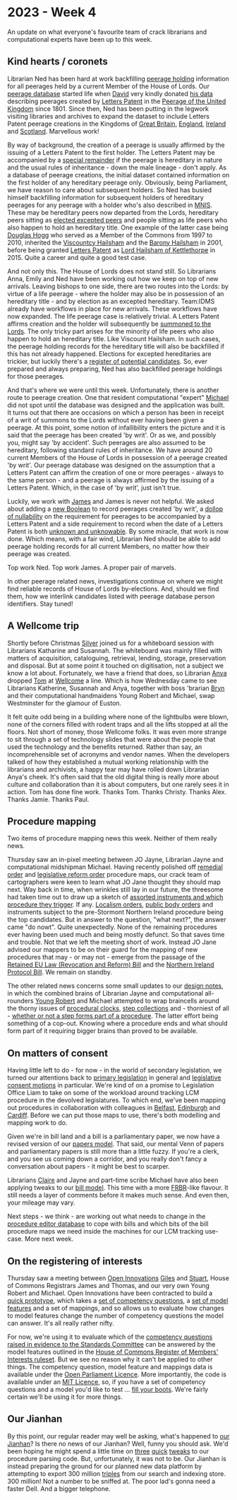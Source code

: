 # 2023 - Week 4

An update on what everyone's favourite team of crack librarians and computational experts have been up to this week.

## Kind hearts / coronets

Librarian Ned has been hard at work backfilling [peerage holding](https://ukparliament.github.io/ontologies/peerage/peerage-ontology#d4e112) information for all peerages held by a current Member of the House of Lords. Our [peerage database](https://peerages.historyofparliamentonline.org/) started life when [David](https://twitter.com/clerkly) very kindly donated [his data](http://www.peerages.info/) describing peerages created by [Letters Patent](https://ukparliament.github.io/ontologies/peerage/peerage-ontology#d4e179) in the [Peerage of the United Kingdom](https://peerages.historyofparliamentonline.org/kingdoms/5/letters_patents) since 1801. Since then, Ned has been putting in the legwork visiting libraries and archives to expand the dataset to include Letters Patent peerage creations in the Kingdoms of [Great Britain](https://peerages.historyofparliamentonline.org/kingdoms/4/letters_patents), [England](https://peerages.historyofparliamentonline.org/kingdoms/1/letters_patents), [Ireland](https://peerages.historyofparliamentonline.org/kingdoms/3/letters_patents) and [Scotland](https://peerages.historyofparliamentonline.org/kingdoms/2/letters_patents). Marvellous work!

By way of background, the creation of a peerage is usually affirmed by the issuing of a Letters Patent to the first holder. The Letters Patent may be accompanied by a [special remainder](https://ukparliament.github.io/ontologies/peerage/peerage-ontology#d4e101) if the peerage is hereditary in nature and the usual rules of inheritance - down the male lineage - don't apply. As a database of peerage creations, the initial dataset contained information on the first holder of any hereditary peerage only. Obviously, being Parliament, we have reason to care about subsequent holders. So Ned has busied himself backfilling information for subsequent holders of hereditary peerages for any peerage with a holder who's also described in [MNIS](https://data.parliament.uk/membersdataplatform/). These may be hereditary peers now departed from the Lords, hereditary peers sitting as [elected excepted peers](https://en.wikipedia.org/wiki/By-elections_to_the_House_of_Lords) and people sitting as life peers who also happen to hold an hereditary title. One example of the latter case being [Douglas Hogg](https://peerages.historyofparliamentonline.org/people/2837) who served as a Member of the Commons from 1997 to 2010, inherited the [Viscountcy Hailsham](https://peerages.historyofparliamentonline.org/peerages/963) and the [Barony Hailsham](https://peerages.historyofparliamentonline.org/peerages/943) in 2001, before being granted [Letters Patent](https://peerages.historyofparliamentonline.org/letters_patents/2966) as [Lord Hailsham of Kettlethorpe](https://peerages.historyofparliamentonline.org/peerages/2840) in 2015. Quite a career and quite a good test case.

And not only this. The House of Lords does not stand still. So Librarians Anna, Emily and Ned have been working out how we keep on top of new arrivals. Leaving bishops to one side, there are two routes into the Lords: by virtue of a life peerage - where the holder may also be in possession of an hereditary title - and by election as an excepted hereditary. Team:IDMS already have workflows in place for new arrivals. These workflows have now expanded. The life peerage case is relatively trivial. A Letters Patent affirms creation and the holder will subsequently be [summoned to the Lords](https://www.parliament.uk/site-information/glossary/writ-of-summons/). The only tricky part arises for the minority of life peers who also happen to hold an hereditary title. Like Viscount Hailsham. In such cases, the peerage holding records for the hereditary title will also be backfilled if this has not already happened. Elections for excepted hereditaries are trickier, but luckily there's a [register of potential candidates](https://www.parliament.uk/business/publications/house-of-lords-publications/records-of-activities-and-membership/register-of-all-hereditary-peers/). So, ever prepared and always preparing, Ned has also backfilled peerage holdings for those peerages.

And that's where we were until this week. Unfortunately, there is another route to peerage creation. One that resident computational "expert" [Michael](https://mastodon.me.uk/@fantasticlife) did not spot until the database was designed and the application was built. It turns out that there are occasions on which a person has been in receipt of a writ of summons to the Lords without ever having been given a peerage. At this point, some notion of infallibility enters the picture and it is said that the peerage has been created 'by writ'. Or as we, and possibly you, might say 'by accident'. Such peerages are also assumed to be hereditary, following standard rules of inheritance. We have around 20 current Members of the House of Lords in possession of a peerage created 'by writ'. Our peerage database was designed on the assumption that a Letters Patent can affirm the creation of one or more peerages - always to the same person - and a peerage is always affirmed by the issuing of a Letters Patent. Which, in the case of 'by writ', just isn't true.

Luckily, we work with [James](https://mastodon.me.uk/@jamesjefferies) and James is never not helpful. We asked about adding a [new Boolean](https://ukparliament.github.io/ontologies/peerage/peerage-ontology#d4e867) to record peerages created 'by writ', a [dollop of nullability](https://ukparliament.github.io/ontologies/peerage/peerage-ontology#d4e443) on the requirement for peerages to be accompanied by a Letters Patent and a side requirement to record when the date of a Letters Patent is both [unknown and unknowable](https://ukparliament.github.io/ontologies/peerage/peerage-ontology#d4e776). By some miracle, that work is now done. Which means, with a fair wind, Librarian Ned should be able to add peerage holding records for all current Members, no matter how their peerage was created.

Top work Ned. Top work James. A proper pair of marvels.

In other peerage related news, investigations continue on where we might find reliable records of House of Lords by-elections. And, should we find them, how we interlink candidates listed with peerage database person identifiers. Stay tuned!

## A Wellcome trip

Shortly before Christmas [Silver](https://twitter.com/silveroliver) joined us for a whiteboard session with Librarians Katharine and Susannah. The whiteboard was mainly filled with matters of acquisition, cataloguing, retrieval, lending, storage, preservation and disposal. But at some point it touched on digitisation, not a subject we know a lot about. Fortunately, we have a friend that does, so Librarian [Anya](https://mastodon.me.uk/@anyaso) dropped [Tom](https://mastodon.me.uk/@derivadow) at [Wellcome](https://wellcome.org/) a line. Which is how Wednesday came to see Librarians Katherine, Susannah and Anya, together with boss 'brarian [Bryn](https://twitter.com/brynmrgn) and their computational handmaidens Young Robert and Michael, swap Westminster for the glamour of Euston.

It felt quite odd being in a building where none of the lightbulbs were blown, none of the corners filled with rodent traps and all the lifts stopped at all the floors. Not short of money, those Wellcome folks. It was even more strange to sit through a set of technology slides that were about the people that used the technology and the benefits returned. Rather than say, an incomprehensible set of acronyms and vendor names. When the developers talked of how they established a mutual working relationship with the librarians and archivists, a happy tear may have rolled down Librarian Anya's cheek. It's often said that the old digital thing is really more about culture and collaboration than it is about computers, but one rarely sees it in action. Tom has done fine work. Thanks Tom. Thanks Christy. Thanks Alex. Thanks Jamie. Thanks Paul.

## Procedure mapping

Two items of procedure mapping news this week. Neither of them really news.

Thursday saw an in-pixel meeting between JO Jayne, Librarian Jayne and computational midshipman Michael. Having recently polished off [remedial order](https://ukparliament.github.io/ontologies/procedure/maps/legislation/secondary/statutory-instruments/super-affirmative-procedures/#remedial-orders) and [legislative reform order](https://ukparliament.github.io/ontologies/procedure/maps/legislation/secondary/statutory-instruments/super-affirmative-procedures/#legislative-reform-order) procedure maps, our crack team of cartographers were keen to learn what JO Jane thought they should map next. Way back in time, when wrinkles still lay in our future, the threesome had taken time out to draw up a sketch of [assorted instruments and which procedure they trigger](https://raw.githubusercontent.com/ukparliament/ontologies/master/legislation/delegated-legislation/delegated-legislation.svg). If any. [Localism orders](https://guidetoprocedure.parliament.uk/articles/0jFPWpQS/localism-orders), [public body orders](https://guidetoprocedure.parliament.uk/articles/db4pAIeE/public-bodies-orders) and instruments subject to the pre-Stormont Northern Ireland procedure being the top candidates. But in answer to the question, "what next?", the answer came "do nowt". Quite unexpectedly. None of the remaining procedures ever having been used much and being mostly defunct. So that saves time and trouble. Not that we left the meeting short of work. Instead JO Jane advised our mappers to be on their guard for the mapping of new procedures that may - or may not - emerge from the passage of the [Retained EU Law (Revocation and Reform) Bill](https://bills.parliament.uk/bills/3340) and the [Northern Ireland Protocol Bill](https://bills.parliament.uk/bills/3182). We remain on standby.

The other related news concerns some small updates to our [design notes](https://ukparliament.github.io/ontologies/procedure/maps/meta/design-notes/), in which the combined brains of Librarian Jayne and computational all-rounders [Young Robert](https://mastodon.me.uk/@robertbrook) and Michael attempted to wrap braincells around the thorny issues of [procedural clocks](https://ukparliament.github.io/ontologies/procedure/maps/meta/design-notes/#clocks), [step collections](https://ukparliament.github.io/ontologies/procedure/maps/meta/design-notes/#step-collections) and - thorniest of all - [whether or not a step forms part of a procedure](https://ukparliament.github.io/ontologies/procedure/maps/meta/design-notes/#business-steps-as-part-of-a-procedure). The latter effort being something of a cop-out. Knowing where a procedure ends and what should form part of it requiring bigger brains than proved to be available.

## On matters of consent

Having little left to do - for now - in the world of secondary legislation, we turned our attentions back to [primary legislation](https://ukparliament.github.io/ontologies/procedure/maps/legislation/primary/) in general and [legislative consent motions](https://ukparliament.github.io/ontologies/procedure/maps/legislation/primary/#legislative-consent-motions) in particular. We're kind of on a promise to Legislation Office Liam to take on some of the workload around tracking LCM procedure in the devolved legislatures. To which end, we've been mapping out procedures in collaboration with colleagues in [Belfast](https://ukparliament.github.io/ontologies/procedure/maps/legislation/primary/public-bills/components/devolved-legislature-consent/northern-ireland-assembly/northern-ireland-assembly-consent.pdf), [Edinburgh](https://ukparliament.github.io/ontologies/procedure/maps/legislation/primary/public-bills/components/devolved-legislature-consent/scottish-parliament/scottish-parliament-consent.pdf) and [Cardiff](https://ukparliament.github.io/ontologies/procedure/maps/legislation/primary/public-bills/components/devolved-legislature-consent/senedd-cymru/senedd-cymru-consent.pdf). Before we can put those maps to use, there's both modelling and mapping work to do. 

Given we're in bill land and a bill is a parliamentary paper, we now have a revised version of our [papers model](https://ukparliament.github.io/ontologies/paper/paper-ontology). That said, our mental Venn of papers and parliamentary papers is still more than a little fuzzy. If you're a clerk, and you see us coming down a corridor, and you really don't fancy a conversation about papers - it might be best to scarper.

Librarians [Claire](https://twitter.com/tinysprite) and Jayne and part-time scribe Michael have also been applying tweaks to our [bill model](https://ukparliament.github.io/ontologies/bill/bill-ontology). This time with a more [FRBR](https://en.wikipedia.org/wiki/Functional_Requirements_for_Bibliographic_Records)-like flavour. It still needs a layer of comments before it makes much sense. And even then, your mileage may vary.

Next steps - we think - are working out what needs to change in the [procedure editor database](https://github.com/ukparliament/ontologies/blob/master/procedure/meta/editor/schema.svg) to cope with bills and which bits of the bill procedure maps we need inside the machines for our LCM tracking use-case. More next week.

## On the registering of interests

Thursday saw a meeting between [Open Innovations](https://open-innovations.org/) [Giles](https://mastodon.me.uk/@gilesdring) and [Stuart](https://mastodon.me.uk/@slowe), House of Commons Registrars James and Thomas, and our very own Young Robert and Michael. Open Innovations have been contracted to build a [quick prototype](https://open-innovations.github.io/register-of-members-interests-proto/), which takes a [set of competency questions](https://open-innovations.github.io/register-of-members-interests-proto/competencies/), a [set of model features](https://open-innovations.github.io/register-of-members-interests-proto/features/) and a set of mappings, and so allows us to evaluate how changes to model features change the number of competency questions the model can answer. It's all really rather nifty.

For now, we're using it to evaluate which of the [competency questions raised in evidence to the Standards Committee](https://docs.google.com/spreadsheets/d/1iRsQBRPChMVFitSGBtNJFGNBvFT8XGKQYYqu40zy_OM/edit?usp=sharing) can be answered by the model features outlined in the [House of Commons Register of Members' Interests ruleset](https://publications.parliament.uk/pa/cm201719/cmcode/1882/188204.htm). But we see no reason why it can't be applied to other things. The competency question, model feature and mappings data is available under the [Open Parliament Licence](https://www.parliament.uk/site-information/copyright-parliament/open-parliament-licence/). More importantly, the code is available under an [MIT Licence](https://en.wikipedia.org/wiki/MIT_License), so, if you have a set of competency questions and a model you'd like to test ... [fill your boots](https://github.com/open-innovations/register-of-members-interests-proto/). We're fairly certain we'll be using it for more things.

## Our Jianhan

By this point, our regular reader may well be asking, what's happened to [our Jianhan](https://twitter.com/jianhanzhu)? Is there no news of our Jianhan? Well, funny you should ask. We'd been hoping he might spend a little time on [three](https://trello.com/c/op5tFv8d/175-replace-hard-coding-of-start-and-concluding-step-ids-in-procedure-parsing-code) [quick](https://trello.com/c/5c2Di4Mz/153-parse-with-step-depth) [tweaks](https://trello.com/c/mTqWZiY9/47-parse-for-plausibility) to our procedure parsing code. But, unfortunately, it was not to be. Our Jianhan is instead preparing the ground for our planned new data platform by attempting to export 300 million [triples](https://en.wikipedia.org/wiki/Semantic_triple) from our search and indexing store. 300 million! Not a number to be sniffed at. The poor lad's gonna need a faster Dell. And a bigger telephone.
